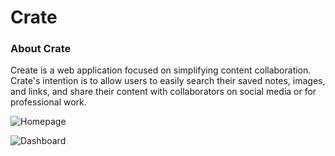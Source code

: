 # Crate

### About Crate

Create is a web application focused on simplifying content collaboration. Crate's intention is to allow users to easily search their saved notes, images, and links, and share their content with collaborators on social media or for professional work.

![Homepage](https://www.dropbox.com/s/qr6nxmqhivdzs5t/Crate%201%20of%202.png?dl=0 "Homepage")

![Dashboard](https://www.dropbox.com/s/ctvnxqb0qa2978o/Crate%202%20of%202.png?dl=0 "Dashboard")


